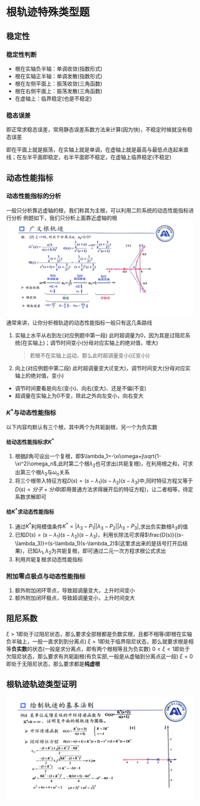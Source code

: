# 根轨迹特殊类型题
## 稳定性
### 稳定性判断
* 根在实轴负半轴：单调收敛(指数形式)
* 根在实轴正半轴：单调发散(指数形式)
* 根在左侧平面上：振荡收敛(三角函数)
* 根在右侧平面上：振荡发散(三角函数)
* 在虚轴上：临界稳定(也是不稳定)
### 稳态误差
即正常求稳态误差，常用静态误差系数方法来计算(因为快)，不稳定时候就没有稳态误差

即在平面上就是振荡，在实轴上就是单调，在虚轴上就是最高与最低点连起来直线；在左半平面即稳定，右半平面即不稳定，在虚轴上临界稳定(不稳定)
## 动态性能指标
### 动态性能指标的分析
一般只分析靠近虚轴的根，我们称其为主根，可以利用二阶系统的动态性能指标进行分析
例题如下，我们只分析上面靠近虚轴的根
![](picture/8.jpg)
通常来讲，让你分析根轨迹的动态性能指标一般只有这几条路线
1. 实轴上水平从右到左(对应例题中第一段)
   此时超调量为0，因为其是过阻尼系统(在实轴上)；调节时间变小(分母对应实轴上的绝对值，增大)
   >若根不在实轴上运动，那么此时超调量变小(($\xi$变小))
2. 向上(对应例题中第二段)
   此时超调量变大($\xi$变大)，调节时间变大(分母对应实轴上的绝对值，变小)
   
* 调节时间要看是向左(变小)、向右(变大)、还是不偏(不变)
* 超调量在实轴上为0不变，除此之外向左变小，向右变大
### $K^*$与动态性能指标
以下内容均默认有三个根，其中两个为共轭副根，另一个为负实数
#### 给动态性能指标求$K^*$
1. 根据$\beta$角可设出一个复根，即$\lambda_1=-\xi\omega+j\sqrt{1-\xi^2}\omega_n$,此时第二个根$\lambda_2$也可求出(共轭复根)，在利用根之和，可求出第三个根$\lambda_3$与$\omega_n$关系
2. 将三个根带入特征方程$D(s)=(s-\lambda_1)(s-\lambda_2)(s-\lambda_3)$中,同时特征方程又等于$D(s)=分子+分母$(即用普通方法求得展开后的特征方程)，让二者相等，待定系数求解即可
#### 给$K^*$求动态性能指标
1. 通过$K^*$利用模值条件$K^*=|\lambda_3-P_1||\lambda_3-P_2||\lambda_3-P_3|$,求出负实数根$\lambda_3$的值
2. 已知$D(s)=(s-\lambda_1)(s-\lambda_2)(s-\lambda_3)$，利用长除法可求得$\frac{D(s)}{(s-\lambda_3)}=(s-\lambda_1)(s-\lambda_2)$(这里求出来的是括号打开后结果)，已知$\lambda_1,\lambda_2$为共轭复根，即可通过二元一次方程求根公式求出
3. 利用共轭复根求动态性能指标
### 附加零点极点与动态性能指标
1. 额外附加闭环零点，导致超调量变大，上升时间变小
2. 额外附加闭环极点，导致超调量变小，上升时间变大


## 阻尼系数
$\xi>1$即处于过阻尼状态，那么要求全部根都是负数实根，且都不相等(即根在实轴负半轴上，一般一直求到到分离点)
$\xi=1$即处于临界阻尼状态，那么就要求根是相等**负实数**的状态(一般是求分离点，即有两个根相等且为负实数)
$0<\xi<1$即处于欠阻尼状态，那么要求有共轭副根(有负实部,一般是从虚轴到分离点这一段)
$\xi=0$即处于无阻尼状态，那么要求都是**纯虚根**

## 根轨迹轨迹类型证明
![](picture/根轨迹圆.jpg)

